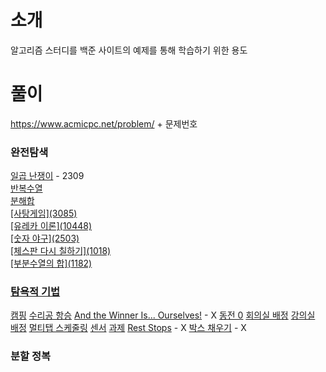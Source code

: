 # 소개

알고리즘 스터디를 백준 사이트의 예제를 통해 학습하기 위한 용도

# 풀이

https://www.acmicpc.net/problem/ + 문제번호

### 완전탐색
<div>
  <a href='https://www.acmicpc.net/problem/2309'>일곱 난쟁이</a> - 2309
</div>
<div>
  <a href='https://www.acmicpc.net/problem/2331'>반복수열</a>
</div>
<div>
  <a href='https://www.acmicpc.net/problem/2231'>분해합</a>
</div>
<div>
  <a href='https://www.acmicpc.net/problem/3085'사탕게임</a>
</div>
<div>[사탕게임](3085)</div>
<div>[유레카 이론](10448)</div>
<div>[숫자 야구](2503)</div>
<div>[체스판 다시 칠하기](1018)</div>
<div>[부분수열의 합](1182)</div></div>

### 탐욕적 기법
[캠핑](4796)
[수리공 항승](1449)
[And the Winner Is... Ourselves!](17509) - X
[동전 0](11047)
[회의실 배정](1931)
[강의실 배정](11000)
[멀티탭 스케줄링](1700)
[센서](2212)
[과제](13904)
[Rest Stops](15748) - X
[박스 채우기](1493) - X

### 분할 정복
